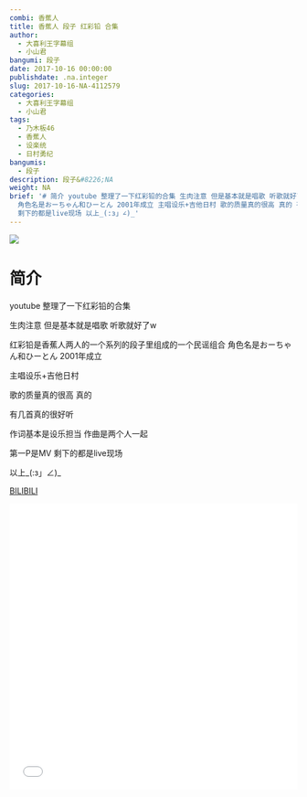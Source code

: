 ```yaml
---
combi: 香蕉人
title: 香蕉人 段子 红彩铅 合集
author:
  - 大喜利王字幕组
  - 小山君
bangumi: 段子
date: 2017-10-16 00:00:00
publishdate: .na.integer
slug: 2017-10-16-NA-4112579
categories:
  - 大喜利王字幕组
  - 小山君
tags:
  - 乃木板46
  - 香蕉人
  - 设楽统
  - 日村勇纪
bangumis:
  - 段子
description: 段子&#8226;NA
weight: NA
brief: '# 简介 youtube 整理了一下红彩铅的合集 生肉注意 但是基本就是唱歌 听歌就好了w 红彩铅是香蕉人两人的一个系列的段子里组成的一个民谣组合
  角色名是おーちゃん和ひーとん 2001年成立 主唱设乐+吉他日村 歌的质量真的很高 真的 有几首真的很好听 作词基本是设乐担当 作曲是两个人一起 第一P是MV
  剩下的都是live现场 以上_(:з」∠)_'
---
```


![](https://i.imgur.com/TDR0egi.jpg)

# 简介  
youtube 整理了一下红彩铅的合集


生肉注意 但是基本就是唱歌 听歌就好了w


红彩铅是香蕉人两人的一个系列的段子里组成的一个民谣组合 角色名是おーちゃん和ひーとん 2001年成立


主唱设乐+吉他日村


歌的质量真的很高 真的


有几首真的很好听


作词基本是设乐担当 作曲是两个人一起


第一P是MV 剩下的都是live现场


以上_(:з」∠)_




  [BILIBILI](https://www.bilibili.com/video/av4112579/)


<div class="vcontainer">  <iframe class='video' src="//www.bilibili.com/blackboard/player.html?aid=4112579" width="100%" height="500" frameborder="0" allowfullscreen="allowfullscreen"></iframe></div>
